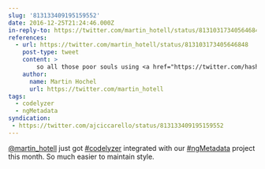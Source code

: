 ```yaml
---
slug: '813133409195159552'
date: 2016-12-25T21:24:46.000Z
in-reply-to: https://twitter.com/martin_hotell/status/813103173405646848
references:
  - url: https://twitter.com/martin_hotell/status/813103173405646848
    post-type: tweet
    content: >
        so all those poor souls using <a href="https://twitter.com/hashtag/angular1?src=hash&amp;ref_src=twsrc%5Etfw">#angular1</a> still not using <a href="https://twitter.com/hashtag/ngMetadata?src=hash&amp;ref_src=twsrc%5Etfw">#ngMetadata</a> with <a href="https://twitter.com/hashtag/codelyzer?src=hash&amp;ref_src=twsrc%5Etfw">#codelyzer</a> ? USE IT RIGHT NOW! <a href="https://t.co/niVKcL4tIZ">https://t.co/niVKcL4tIZ</a> <a href="https://t.co/ZCuPjdEFFb">pic.twitter.com/ZCuPjdEFFb</a>
    author:
      name: Martin Hochel
      url: https://twitter.com/martin_hotell
tags:
  - codelyzer
  - ngMetadata
syndication:
 - https://twitter.com/ajciccarello/status/813133409195159552
---
```


[@martin_hotell](https://twitter.com/martin_hotell) just got [#codelyzer](/posts/tags/codelyzer) integrated with our [#ngMetadata](/posts/tags/ngMetadata) project this month. So much easier to maintain style.
